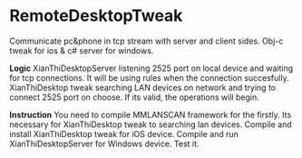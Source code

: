 # RemoteDesktopTweak
Communicate pc&amp;phone in tcp stream with server and client sides. Obj-c tweak for ios &amp; c# server for windows.

**Logic**
XianThiDesktopServer listening 2525 port on local device and waiting for tcp connections. It will be using rules when the connection succesfully.
XianThiDesktop tweak searching LAN devices on network and trying to connect 2525 port on choose. If its valid, the operations will begin.

**Instruction**
You need to compile MMLANSCAN framework for the firstly. Its necessary for XianThiDesktop tweak to searching lan devices.
Compile and install XianThiDesktop tweak for iOS device.
Compile and run XianThiDesktopServer for Windows device.
Test it.

